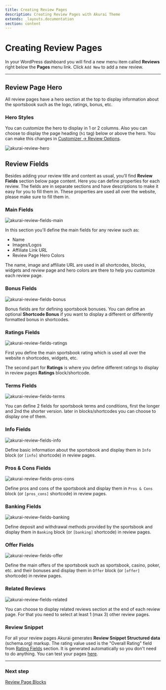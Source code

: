 ```yaml
---
title: Creating Review Pages
description: Creating Review Pages with Akurai Theme
extends: _layouts.documentation
section: content
---
```


# Creating Review Pages

In your WordPress dashboard you will find a new menu item called **Reviews** right below the **Pages** menu link. Click `Add New` to add a new review.

---

## Review Page Hero

All review pages have a hero section at the top to display information about the sportsbook such as the logo, ratings, bonus, etc.

### Hero Styles

You can customize the hero to display in 1 or 2 columns. Also you can choose to display the page heading (`h1` tag) below or above the hero. You can make this changes in [Customizer &#8594; Review Options](/docs/akurai/customizations/#review-options).

![akurai-review-hero](/assets/images/akurai/akurai-review-heros.png)

## Review Fields

Besides adding your review title and content as usual, you’ll find **Review Fields** section below page content. Here you can define properties for each review. The fields are in separate sections and have descriptions to make it easy for you to fill them in. These properties are used all over the website, please make sure to fill them in.

### Main Fields

![akurai-review-fields-main](/assets/images/akurai/akurai-review-fields-main.png)

In this section you'll define the main fields for any review such as:

- Name
- Images/Logos
- Affiliate Link URL
- Review Page Hero Colors

The name, image and affiliate URL are used in all shortcodes, blocks, widgets and review page and hero colors are there to help you customize each review page.

### Bonus Fields

![akurai-review-fields-bonus](/assets/images/akurai/akurai-review-fields-bonus.png)

Bonus fields are for defining sportsbook bonuses. You can define an optional **Shortcode Bonus** if you want to display a different or differently formatted bonus in shortcodes.

### Ratings Fields

![akurai-review-fields-ratings](/assets/images/akurai/akurai-review-fields-ratings.png)

First you define the main sportsbook rating which is used all over the website n shortcodes, widgets, etc.

The second part for **Ratings** is where you define different ratings to display in review pages **Ratings** block/shortcode.

### Terms Fields

![akurai-review-fields-terms](/assets/images/akurai/akurai-review-fields-terms.png)

You can define 2 fields for sportsbook terms and conditions, first the longer and 2nd the shorter version. later in blocks/shortcodes you can choose to display one of them.

### Info Fields

![akurai-review-fields-info](/assets/images/akurai/akurai-review-fields-info.png)

Define basic information about the sportsbook and display them in `Info` block (or `[info]` shortcode) in review pages.

### Pros & Cons Fields

![akurai-review-fields-pros-cons](/assets/images/akurai/akurai-review-fields-pros-cons.png)

Define pros and cons of the sportsbook and display them in `Pros & Cons` block (or `[pros_cons]` shortcode) in review pages.

### Banking Fields

![akurai-review-fields-banking](/assets/images/akurai/akurai-review-fields-banking.png)

Define deposit and withdrawal methods provided by the sportsbook and display them in `Banking` block (or `[banking]` shortcode) in review pages.

### Offer Fields

![akurai-review-fields-offer](/assets/images/akurai/akurai-review-fields-offer.png)

Define the main offers of the sportsbook such as sportsbook, casino, poker, etc. and their bonuses and display them in `Offer` block (or `[offer]` shortcode) in review pages.

### Related Reviews

![akurai-review-fields-related](/assets/images/akurai/akurai-review-fields-related.png)

You can choose to display related reviews section at the end of each review page. For that you need to select at least 1 (max 3) other review pages.

### Review Snippet

For all your review pages Akurai generates **Review Snippet Structured data** (schema.org) markup. The rating value used is the "Overall Rating" field from [Rating Fields](#ratings-fields) section. It is generated automatically so you don't need to do anything. You can test your pages [here](https://search.google.com/structured-data/testing-tool).

---

### Next step

[Review Page Blocks](/docs/akurai/review-page-blocks/)
